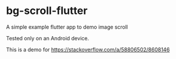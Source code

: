 # bg-scroll-flutter

A simple example flutter app to demo image scroll

Tested only on an Android device.

This is a demo for https://stackoverflow.com/a/58806502/8608146
